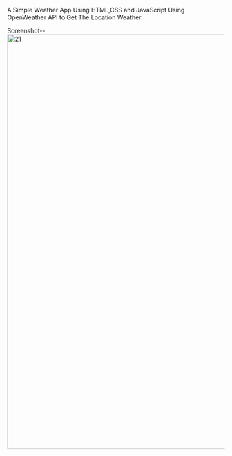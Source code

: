 A Simple Weather App Using HTML,CSS and JavaScript
Using OpenWeather API to Get The Location Weather.

Screenshot--
<img width="959" alt="21" src="https://github.com/user-attachments/assets/b3bff068-2ece-4354-8785-45ba0766ed82" />
